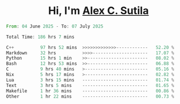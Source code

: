 <h1 align="center">Hi, I'm <a href="https://github.com/alexsutila" target="blank">Alex C. Sutila</a></h1>

<!--START_SECTION:waka-->

```rust
From: 04 June 2025 - To: 07 July 2025

Total Time: 186 hrs 7 mins

C++          97 hrs 52 mins  >>>>>>>>>>>>>------------   52.20 %
Markdown     32 hrs          >>>>---------------------   17.07 %
Python       15 hrs 1 min    >>-----------------------   08.02 %
Bash         12 hrs 53 mins  >>-----------------------   06.88 %
C            9 hrs 40 mins   >------------------------   05.16 %
Nix          5 hrs 17 mins   >------------------------   02.82 %
Lua          3 hrs 15 mins   -------------------------   01.74 %
Text         3 hrs 5 mins    -------------------------   01.65 %
Makefile     1 hr 36 mins    -------------------------   00.86 %
Other        1 hr 22 mins    -------------------------   00.73 %
```

<!--END_SECTION:waka-->
